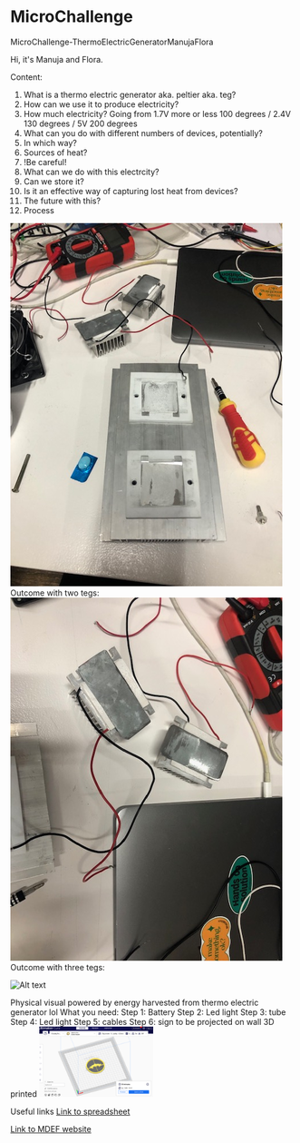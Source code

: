 # MicroChallenge
MicroChallenge-ThermoElectricGeneratorManujaFlora

Hi, it's Manuja and Flora.


Content:
1. What is a thermo electric generator aka. peltier aka. teg?
2. How can we use it to produce electricity?
4. How much electricity? Going from 1.7V more or less 100 degrees / 2.4V 130 degrees / 5V 200 degrees
5. What can you do with different numbers of devices, potentially?
6. In which way?
7. Sources of heat?
8. !Be careful!
9. What can we do with this electrcity?
10. Can we store it?
11. Is it an effective way of capturing lost heat from devices?
12. The future with this?
13. Process

![Alt text](IMG_2030.jpg) Outcome with two tegs:
![Alt text](IMG_2031.jpg) Outcome with three tegs:

<img src="trimiteg1.gif" alt="Alt text" width="40%">

Physical visual powered by energy harvested from thermo electric generator lol
What you need:
Step 1: Battery
Step 2: Led light
Step 3: tube
Step 4: Led light
Step 5: cables
Step 6: sign to be projected on wall 3D printed
<img src="cura.png" alt="Alt text" width="40%">


Useful links 
[Link to spreadsheet](https://docs.google.com/spreadsheets/d/1xx-vDogvFZxxWVkE16zlOU1NbrjYh_qj2Mj9RpacV5w/edit#gid=0)

[Link to MDEF website](https://fablabbcn-projects.gitlab.io/learning/educational-docs/challenge/c_1/)
